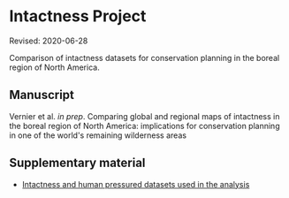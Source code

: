 # Intactness Project

Revised: 2020-06-28



Comparison of intactness datasets for conservation planning in the boreal region of North America.



## Manuscript

Vernier et al. <i>in prep</i>. Comparing global and regional maps of intactness in the boreal region of North America: implications for conservation planning in one of the world's remaining wilderness areas



## Supplementary material

* [Intactness and human pressured datasets used in the analysis](https://github.com/beacons/intactness/blob/master/supp_info/s1_maps.md)
